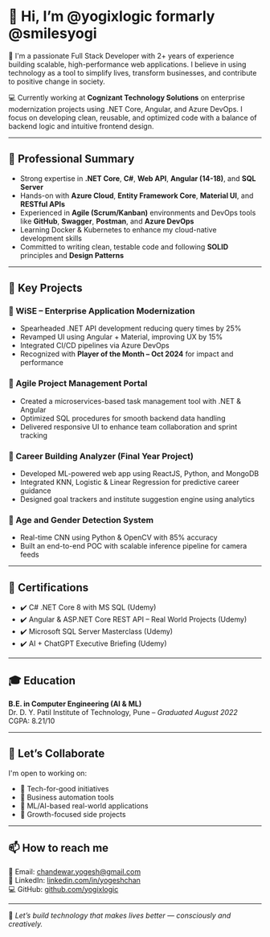 # 👋 Hi, I’m @yogixlogic formarly @smilesyogi

🚀 I'm a passionate Full Stack Developer with 2+ years of experience building scalable, high-performance web applications. I believe in using technology as a tool to simplify lives, transform businesses, and contribute to positive change in society.

💻 Currently working at **Cognizant Technology Solutions** on enterprise modernization projects using .NET Core, Angular, and Azure DevOps. I focus on developing clean, reusable, and optimized code with a balance of backend logic and intuitive frontend design.

---

## 💼 Professional Summary

- Strong expertise in **.NET Core**, **C#**, **Web API**, **Angular (14-18)**, and **SQL Server**
- Hands-on with **Azure Cloud**, **Entity Framework Core**, **Material UI**, and **RESTful APIs**
- Experienced in **Agile (Scrum/Kanban)** environments and DevOps tools like **GitHub**, **Swagger**, **Postman**, and **Azure DevOps**
- Learning Docker & Kubernetes to enhance my cloud-native development skills
- Committed to writing clean, testable code and following **SOLID** principles and **Design Patterns**

---

## 🌟 Key Projects

### 🔷 WiSE – Enterprise Application Modernization
- Spearheaded .NET API development reducing query times by 25%
- Revamped UI using Angular + Material, improving UX by 15%
- Integrated CI/CD pipelines via Azure DevOps
- Recognized with **Player of the Month – Oct 2024** for impact and performance

### 🔷 Agile Project Management Portal
- Created a microservices-based task management tool with .NET & Angular
- Optimized SQL procedures for smooth backend data handling
- Delivered responsive UI to enhance team collaboration and sprint tracking

### 🔷 Career Building Analyzer (Final Year Project)
- Developed ML-powered web app using ReactJS, Python, and MongoDB
- Integrated KNN, Logistic & Linear Regression for predictive career guidance
- Designed goal trackers and institute suggestion engine using analytics

### 🔷 Age and Gender Detection System
- Real-time CNN using Python & OpenCV with 85% accuracy
- Built an end-to-end POC with scalable inference pipeline for camera feeds

---

## 📜 Certifications

- ✔️ C# .NET Core 8 with MS SQL (Udemy)
- ✔️ Angular & ASP.NET Core REST API – Real World Projects (Udemy)
- ✔️ Microsoft SQL Server Masterclass (Udemy)
- ✔️ AI + ChatGPT Executive Briefing (Udemy)

---

## 🎓 Education

**B.E. in Computer Engineering (AI & ML)**  
Dr. D. Y. Patil Institute of Technology, Pune – *Graduated August 2022*  
CGPA: 8.21/10

---

## 🤝 Let’s Collaborate

I'm open to working on:
- 🚀 Tech-for-good initiatives
- 💼 Business automation tools
- 🤖 ML/AI-based real-world applications
- 🧠 Growth-focused side projects

---

## 📫 How to reach me

📧 Email: [chandewar.yogesh@gmail.com](mailto:chandewar.yogesh@gmail.com)  
🔗 LinkedIn: [linkedin.com/in/yogeshchan](https://www.linkedin.com/in/yogeshchan)  
💻 GitHub: [github.com/yogixlogic](https://github.com/yogixlogic)  

---

🌱 *Let’s build technology that makes lives better — consciously and creatively.*
